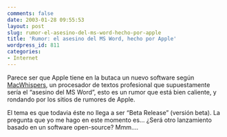 ```yaml
---
comments: false
date: 2003-01-28 09:55:53
layout: post
slug: rumor-el-asesino-del-ms-word-hecho-por-apple
title: 'Rumor: el asesino del MS Word, hecho por Apple'
wordpress_id: 811
categories:
- Internet
---
```


Parece ser que Apple tiene en la butaca un nuevo software según [MacWhispers](http://www.envestco2.com/macwhispers/0000009.html), un procesador de textos profesional que supuestamente sería el “asesino del MS Word”, esto es un rumor que está bien caliente, y rondando por los sitios de rumores de Apple.





El tema es que todavia éste no llega a ser “Beta Release” (versión beta). La pregunta que yo me hago en este momento es… ¿Será otro lanzamiento basado en un software open-source? Mmm….




 
